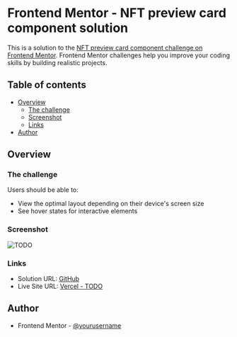 # Frontend Mentor - NFT preview card component solution

This is a solution to the [NFT preview card component challenge on Frontend Mentor](https://www.frontendmentor.io/challenges/nft-preview-card-component-SbdUL_w0U). Frontend Mentor challenges help you improve your coding skills by building realistic projects. 

## Table of contents

- [Overview](#overview)
  - [The challenge](#the-challenge)
  - [Screenshot](#screenshot)
  - [Links](#links)
- [Author](#author)

## Overview

### The challenge

Users should be able to:

- View the optimal layout depending on their device's screen size
- See hover states for interactive elements

### Screenshot

![TODO](./screenshot.jpg)

### Links

- Solution URL: [GitHub](https://your-solution-url.com)
- Live Site URL: [Vercel - TODO](https://your-live-site-url.com)

## Author

- Frontend Mentor - [@yourusername](https://www.frontendmentor.io/profile/yourusername)
